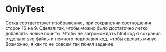 # OnlyTest

Сетка соответствует изображению, при сохранении соотношения сторон 16 на 9.
Сделал так, чтобы можно было достаточно легко добавлять новые поинты.
Чтобы не загромождать html код я сохранил отдельно svg файлы и немного подправил код, чтобы сделать минус.
Возможно, я как то не совсем так понял задание.
